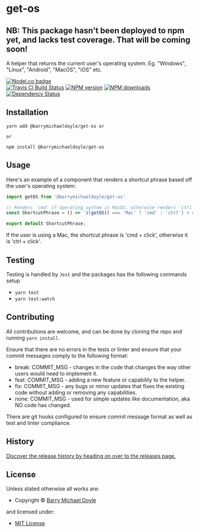 <!-- TITLE/ -->

<h1>get-os</h1>

<!-- /TITLE -->


<!-- DESCRIPTION/ -->
<h2>NB: This package hasn't been deployed to npm yet, and lacks test coverage. That will be coming soon!</h2>

A helper that returns the current user's operating system. Eg. "Windows", "Linux", "Android", "MacOS", "iOS" etc.

<!-- /DESCRIPTION -->


<!-- BADGES/ -->

<span class="badge-nodeico"><a href="https://www.npmjs.com/package/@BarryMichaelDoyle/get-os" title="Nodei.co badge"><img src="https://nodei.co/npm/@BarryMichaelDoyle/get-os.png" alt="Nodei.co badge" /></a></span>
<br class="badge-separator" />
<span class="badge-travisci"><a href="http://travis-ci.org/BarryMichaelDoyle/get-os" title="Check this project's build status on TravisCI"><img src="https://img.shields.io/travis/BarryMichaelDoyle/get-os/master.svg" alt="Travis CI Build Status" /></a></span>
<span class="badge-npmversion"><a href="https://npmjs.org/package/@BarryMichaelDoyle/get-os" title="View this project on NPM"><img src="https://img.shields.io/npm/v/@BarryMichaelDoyle/get-os.svg" alt="NPM version" /></a></span>
<span class="badge-npmdownloads"><a href="https://npmjs.org/package/@BarryMichaelDoyle/get-os" title="View this project on NPM"><img src="https://img.shields.io/npm/dm/@BarryMichaelDoyle/get-os.svg" alt="NPM downloads" /></a></span>
<span class="badge-daviddm"><a href="https://david-dm.org/BarryMichaelDoyle/get-os" title="View the status of this project's dependencies on DavidDM"><img src="https://img.shields.io/david/BarryMichaelDoyle/get-os.svg" alt="Dependency Status" /></a></span>

<!-- /BADGES -->


## Installation
```
yarn add @barrymichaeldoyle/get-os or

or

npm install @barrymichaeldoyle/get-os
```

## Usage

Here's an example of a component that renders a shortcut phrase based off the user's operating system:

```javascript
import getOS from '@barrymichaeldoyle/get-os'

// Renders 'cmd' if operating system is MacOS, otherwise renders 'ctrl'
const ShortcutPhrase = () => `${getOS() === 'Mac' ? 'cmd' : 'ctrl'} + click`;

export default ShortcutPhrase;

```

If the user is using a Mac, the shortcut phrase is 'cmd + click', otherwise it is 'ctrl + click'.

## Testing

Testing is handled by `Jest` and the packages has the following commands setup

* `yarn test`
* `yarn test:watch`

## Contributing

All contributions are welcome, and can be done by cloning the repo and running `yarn install`.

Ensure that there are no errors in the tests or linter and ensure that your commit messages comply to the following format:

* break: COMMIT_MSG - changes in the code that changes the way other users would need to implement it.
* feat: COMMIT_MSG - adding a new feature or capability to the helper.
* fix: COMMIT_MSG - any bugs or minor updates that fixes the existing code without adding or removing any capabilities.
* none: COMMIT_MSG - used for simple updates like documentation, aka NO code has changed.

There are git hooks configured to ensure commit message format as well as test and linter compliance.


<!-- HISTORY/ -->

<h2>History</h2>

<a href="https://github.com/BarryMichaelDoyle/get-os/releases">Discover the release history by heading on over to the releases page.</a>

<!-- /HISTORY -->


<!-- LICENSE/ -->

<h2>License</h2>

Unless stated otherwise all works are:

<ul><li>Copyright &copy; <a href="https://www.barrymichaeldoyle.com">Barry Michael Doyle</a></li></ul>

and licensed under:

<ul><li><a href="http://spdx.org/licenses/MIT.html">MIT License</a></li></ul>

<!-- /LICENSE -->
